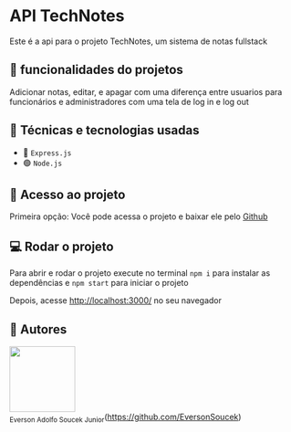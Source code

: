 # API TechNotes 

<div>

</div>

Este é a api para o projeto TechNotes, um sistema de notas fullstack

## :hammer: funcionalidades do projetos

Adicionar notas, editar, e apagar com uma diferença entre usuarios para funcionários e administradores com uma tela de log in e log out


## :wrench: Técnicas e tecnologias usadas
- 🚄 `Express.js`
- 🟢 `Node.js`

## :file_folder: Acesso ao projeto

Primeira opção:
Você pode acessa o projeto e baixar ele pelo <a href="https://github.com/EversonSoucek/WebCoach">Github</a>

## :computer: Rodar o projeto
 
Para abrir e rodar o projeto execute no terminal `npm i` para instalar as dependências e `npm start` para iniciar o projeto


Depois, acesse <a href="http://localhost:3000/">http://localhost:3000/</a> no seu navegador

## :pencil: Autores

<img src='https://avatars.githubusercontent.com/u/105561519?v=4' width=115><br><sub>Everson Adolfo Soucek Junior</sub>(https://github.com/EversonSoucek)